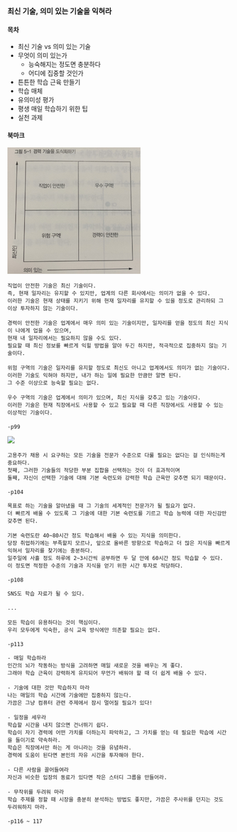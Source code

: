### 최신 기술, 의미 있는 기술을 익혀라

#### 목차

- 최신 기술 vs 의미 있는 기술
- 무엇이 의미 있는가
  - 능숙해지는 정도면 충분하다
  - 어디에 집중할 것인가
- 튼튼한 학습 근육 만들기
- 학습 매체
- 유의미성 평가
- 평생 매일 학습하기 위한 팁
- 실천 과제

#### 북마크

<img src="img.png" width="300">

```
직업이 안전한 기술은 최신 기술이다.
즉, 현재 일자리는 유지할 수 있지만, 업계의 다른 회사에서는 의미가 없을 수 있다.
이러한 기술은 현재 상태를 지키기 위해 현재 일자리를 유지할 수 있을 정도로 관리하되 그 이상 투자하지 않는 기술이다.

경력이 안전한 기술은 업계에서 매우 의미 있는 기술이지만, 일자리를 얻을 정도의 최신 지식이 나에게 업을 수 있으며,
현재 내 일자리에서는 필요하지 않을 수도 있다.
필요할 때 최신 정보를 빠르게 익힐 방법을 알아 두긴 하지만, 적극적으로 집중하지 않는 기술이다.

위험 구역의 기술은 일자리를 유지할 정도로 최신도 아니고 업계에서도 의미가 없는 기술이다.
이러한 기술도 익혀야 하지만, 내가 하는 일에 필요한 만큼만 알면 된다.
그 수준 이상으로 능숙할 필요는 없다.

우수 구역의 기술은 업계에서 의미가 있으며, 최신 지식을 갖추고 있는 기술이다.
이러한 기술은 현재 직장에서도 사용할 수 있고 필요할 때 다른 직장에서도 사용할 수 있는 이상적인 기술이다.

-p99
```

<img src="img_1.png" width="300">

```
고용주가 채용 시 요구하는 모든 기술을 전문가 수준으로 다룰 필요는 없다는 걸 인식하는게 중요하다.
첫째, 그러한 기술들의 적당한 부분 집합을 선택하는 것이 더 효과적이며 
둘째, 자신이 선택한 기술에 대해 기본 숙련도와 강력한 학습 근육만 갖추면 되기 때문이다.

-p104
```

```
목표로 하는 기술을 알아냈을 때 그 기술의 세계적인 전문가가 될 필요가 없다.
더 빠르게 배울 수 있도록 그 기술에 대한 기본 숙련도를 기르고 학습 능력에 대한 자신감만 갖추면 된다.

기본 숙련도란 40~80시간 정도 학습해서 배울 수 있는 지식을 의미한다.
당장 취업하기에는 부족할지 모르나, 앞으로 올바른 방향으로 학습하고 더 많은 지식을 빠르게 익혀서 일자리를 찾기에는 충분하다.
일주일에 사흘 정도 하루에 2~3시간씩 공부하면 두 달 안에 60시간 정도 학습할 수 있다.
이 정도면 적정한 수준의 기술과 지식을 얻기 위한 시간 투자로 적당하다.

-p108
```

```
SNS도 학습 자료가 될 수 있다.

...

모든 학습이 유용하다는 것이 핵심이다.
우리 모두에게 익숙한, 공식 교육 방식에만 의존할 필요는 없다.

-p113
```

```
- 매일 학습하라
인간의 뇌가 작동하는 방식을 고려하면 매일 새로운 것을 배우는 게 좋다.
그래야 학습 근육이 강력하게 유지되어 무언가 배워야 할 때 더 쉽게 배울 수 있다.

- 기술에 대한 것만 학습하지 마라
나는 매일의 학습 시간에 기술에만 집중하지 않는다.
가끔은 그냥 컴퓨터 관련 주제에서 잠시 멀어질 필요가 있다!

- 일정을 세우라
학습할 시간을 내지 않으면 건너뛰기 쉽다.
학습이 자기 경력에 어떤 가치를 더하는지 파악하고, 그 가치를 얻는 데 필요한 학습에 시간을 들이기로 약속하라.
학습은 직장에서만 하는 게 아니라는 것을 유념하라.
경력에 도움이 된다면 본인의 자유 시간을 투자해야 한다.

- 다른 사람을 끌어들여라
자신과 비슷한 입장의 동료가 있다면 작은 스터디 그룹을 만들어라.

- 무작위를 두려워 마라
학습 주제를 정할 때 시장을 충분히 분석하는 방법도 좋지만, 가끔은 주사위를 던지는 것도 두려워하지 마라.

-p116 ~ 117
```

